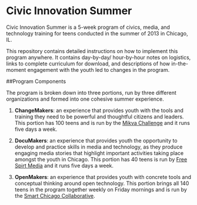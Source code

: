 Civic Innovation Summer
=======================

Civic Innovation Summer is a 5-week program of civics, media, and technology training for teens conducted in the summer of 2013 in Chicago, IL.

This repository contains detailed instructions on how to implement this program anywhere. It contains day-by-day/ hour-by-hour notes on logistics, links to complete curriculum for download, and descriptions of how in-the-moment engagement with the youth led to changes in the program.

##Program Components

The program is broken down into three portions, run by three different organizations and formed into one cohesive summer experience.

1. **ChangeMakers**: an experience that provides youth with the tools and training they need to be powerful and thoughtful citizens and leaders. This portion has 100 teens and is run by the [Mikva Challenge](http://www.mikvachallenge.org/summer/) and it runs five days a week.

2. **DocuMakers**: an experience that provides youth the opportunity to develop and practice skills in media and technology, as they produce engaging media stories that highlight important activities taking place amongst the youth in Chicago. This portion has 40 teens is run by [Free Spirt Media](http://www.freespiritmedia.org/) and it runs five days a week. 

3. **OpenMakers**: an experience that provides youth with concrete tools and conceptual thinking around open technology. This portion brings all 140 teens in the program together weekly on Friday mornings and is run by the [Smart Chicago Collaborative](http://www.smartchicagocollaborative.org/).

